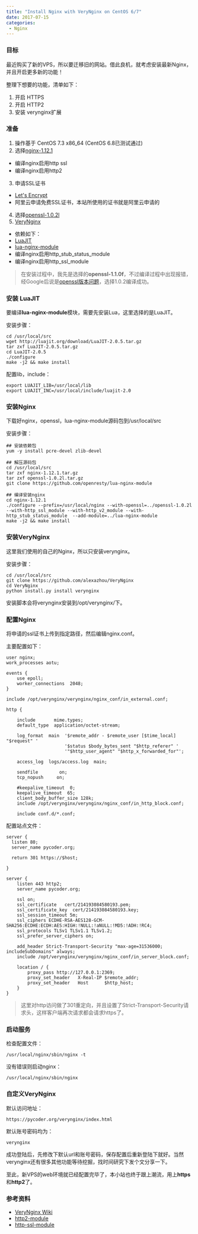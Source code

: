 ```yaml
---
title: "Install Nginx with VeryNginx on CentOS 6/7"
date: 2017-07-15
categories: 
 - Nginx
---
```


### 目标
最近购买了新的VPS，所以要迁移旧的网站。借此良机，就考虑安装最新Nginx，并且开启更多新的功能！

整理下想要的功能，清单如下：

1. 开启 HTTPS
2. 开启 HTTP2
3. 安装 verynginx扩展

<!--more-->
### 准备

1. 操作基于 CentOS 7.3 x86_64 (CentOS 6.8已测试通过)
2. 选择[nginx-1.12.1](http://nginx.org/en/download.html)
  - 编译nginx启用http ssl
  - 编译nginx启用http2
3. 申请SSL证书
  - [Let's Encrypt](https://letsencrypt.org/)
  - 阿里云申请免费SSL证书，本站所使用的证书就是阿里云申请的
4. 选择[openssl-1.0.2l](https://www.openssl.org/source/)
5. [VeryNginx](https://github.com/alexazhou/VeryNginx)
  - 依赖如下：
  - [LuaJIT](http://luajit.org/download.html)
  - [lua-nginx-module](https://github.com/openresty/lua-nginx-module)
  - 编译nginx启用http\_stub\_status\_module
  - 编译nginx启用http\_ssl\_module

>在安装过程中，我先是选择的**openssl-1.1.0f**，不过编译过程中出现报错，经Google后说是[openssl版本问题](https://github.com/openresty/lua-nginx-module/issues/1087)，选择1.0.2编译成功。

### 安装 LuaJIT
要编译**lua-nginx-module**模块，需要先安装Lua，这里选择的是LuaJIT。

安装步骤：

```
cd /usr/local/src
wget http://luajit.org/download/LuaJIT-2.0.5.tar.gz
tar zxf LuaJIT-2.0.5.tar.gz
cd LuaJIT-2.0.5
./configure
make -j2 && make install
```

配置lib，include：

```
export LUAJIT_LIB=/usr/local/lib
export LUAJIT_INC=/usr/local/include/luajit-2.0
```

### 安装Nginx
下载好nginx，openssl，lua-nginx-module源码包到/usr/local/src

安装步骤：

```
## 安装依赖包
yum -y install pcre-devel zlib-devel

## 解压源码包
cd /usr/local/src
tar zxf nginx-1.12.1.tar.gz
tar zxf openssl-1.0.2l.tar.gz
git clone https://github.com/openresty/lua-nginx-module

## 编译安装nginx
cd nginx-1.12.1
./configure --prefix=/usr/local/nginx --with-openssl=../openssl-1.0.2l --with-http_ssl_module --with-http_v2_module --with-http_stub_status_module  --add-module=../lua-nginx-module
make -j2 && make install
```

### 安装VeryNginx
这里我们使用的自己的Nginx，所以只安装verynginx。

安装步骤：

```
cd /usr/local/src
git clone https://github.com/alexazhou/VeryNginx
cd VeryNginx
python install.py install verynginx
```

安装脚本会将verynginx安装到/opt/verynginx/下。

### 配置Nginx

将申请的ssl证书上传到指定路径，然后编辑nginx.conf。

主要配置如下：

```
user nginx;
work_processes aotu;

events {
    use epoll;
    worker_connections  2048;
}

include /opt/verynginx/verynginx/nginx_conf/in_external.conf;

http {

    include       mime.types;
    default_type  application/octet-stream;

    log_format  main  '$remote_addr - $remote_user [$time_local] "$request" '
                      '$status $body_bytes_sent "$http_referer" '
                      '"$http_user_agent" "$http_x_forwarded_for"';

    access_log  logs/access.log  main;

    sendfile        on;
    tcp_nopush     on;

    #keepalive_timeout  0;
    keepalive_timeout  65;
    client_body_buffer_size 128k;
    include /opt/verynginx/verynginx/nginx_conf/in_http_block.conf;

    include conf.d/*.conf;
```

配置站点文件：

```
server {
  listen 80;
  server_name pycoder.org;

  return 301 https://$host;

}

server {
    listen 443 http2;
    server_name pycoder.org;

    ssl on;
    ssl_certificate   cert/214193084580193.pem;
    ssl_certificate_key  cert/214193084580193.key;
    ssl_session_timeout 5m;
    ssl_ciphers ECDHE-RSA-AES128-GCM-SHA256:ECDHE:ECDH:AES:HIGH:!NULL:!aNULL:!MD5:!ADH:!RC4;
    ssl_protocols TLSv1 TLSv1.1 TLSv1.2;
    ssl_prefer_server_ciphers on;

    add_header Strict-Transport-Security "max-age=31536000; includeSubDomains" always;
    include /opt/verynginx/verynginx/nginx_conf/in_server_block.conf;
    
    location / {
        proxy_pass http://127.0.0.1:2369;
        proxy_set_header   X-Real-IP $remote_addr;
        proxy_set_header   Host      $http_host;
    }
}

```

>这里对http访问做了301重定向，并且设置了Strict-Transport-Security请求头，这样客户端再次请求都会请求https了。

### 启动服务

检查配置文件：

`/usr/local/nginx/sbin/nginx -t`

没有错误则启动nginx：

`/usr/local/nginx/sbin/nginx`


### 自定义VeryNginx

默认访问地址：

`https://pycoder.org/verynginx/index.html`

默认账号密码均为：

`verynginx`


成功登陆后，先修改下默认url和账号密码，保存配置后重新登陆下就好。当然verynginx还有很多其他功能等待挖掘，找时间研究下发个文分享一下。


至此，新VPS的web环境就已经配置完毕了，本小站也终于跟上潮流，用上**https**和**http2**了。


### 参考资料

- [VeryNginx Wiki](https://github.com/alexazhou/VeryNginx/blob/master/readme_zh.md)
- [http2-module](http://nginx.org/en/docs/http/ngx_http_v2_module.html)
- [http-ssl-module](http://nginx.org/en/docs/http/ngx_http_ssl_module.html)


